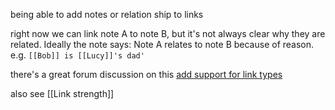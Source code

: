 being able to add notes or relation ship to links

right now we can link note A to note B, but it's not always clear why they are related.
Ideally the note says: Note A relates to note B because of reason.
e.g. `[[Bob]] is [[Lucy]]'s dad'`

there's a great forum discussion on this [add support for link types](https://forum.obsidian.md/t/add-support-for-link-types/6994/38)

also see [[Link strength]]